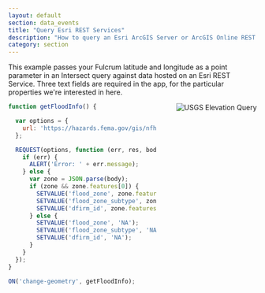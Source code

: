 ```yaml
---
layout: default
section: data_events
title: "Query Esri REST Services"
description: "How to query an Esri ArcGIS Server or ArcGIS Online REST Service using Data Events in Fulcrum."
category: section
---
```


This example passes your Fulcrum latitude and longitude as a point parameter in an Intersect query against data hosted on an Esri REST Service. Three text fields are required in the app, for the particular properties we're interested in here.

<img src="../media/flood-info.gif" alt="USGS Elevation Query" style="float: right; margin-left: 40px;" />

``` js
function getFloodInfo() {

  var options = {
    url: 'https://hazards.fema.gov/gis/nfhl/rest/services/public/NFHLWMS/MapServer/28/query?where=&text=&objectIds=&time=&geometry=' + LONGITUDE() + ',' + LATITUDE() + '&geometryType=esriGeometryPoint&inSR=EPSG%3A4326&spatialRel=esriSpatialRelIntersects&relationParam=&outFields=*&returnGeometry=false&maxAllowableOffset=&geometryPrecision=&outSR=&returnIdsOnly=false&returnCountOnly=false&orderByFields=&groupByFieldsForStatistics=&outStatistics=&returnZ=false&returnM=false&gdbVersion=&returnDistinctValues=false&returnTrueCurves=false&resultOffset=&resultRecordCount=&f=pjson'
  };

  REQUEST(options, function (err, res, body) {
    if (err) {
      ALERT('Error: ' + err.message);
    } else {
      var zone = JSON.parse(body);
      if (zone && zone.features[0]) {
        SETVALUE('flood_zone', zone.features[0].attributes['FLD_ZONE']);
        SETVALUE('flood_zone_subtype', zone.features[0].attributes['ZONE_SUBTY']);
        SETVALUE('dfirm_id', zone.features[0].attributes['DFIRM_ID']);
      } else {
        SETVALUE('flood_zone', 'NA');
        SETVALUE('flood_zone_subtype', 'NA');
        SETVALUE('dfirm_id', 'NA');
      }
    }
  });
}

ON('change-geometry', getFloodInfo);
```
